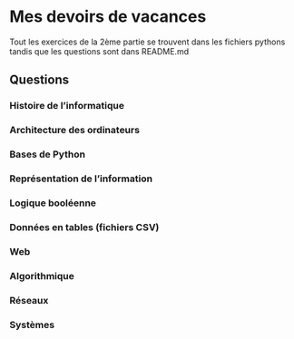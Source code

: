 # Mes devoirs de vacances
Tout les exercices de la 2ème partie se trouvent dans les fichiers pythons tandis que les questions sont dans README.md
## Questions
### Histoire de l’informatique
### Architecture des ordinateurs
### Bases de Python 
### Représentation de l’information 
### Logique booléenne 
### Données en tables (fichiers CSV) 
### Web 
### Algorithmique
### Réseaux 
### Systèmes 
